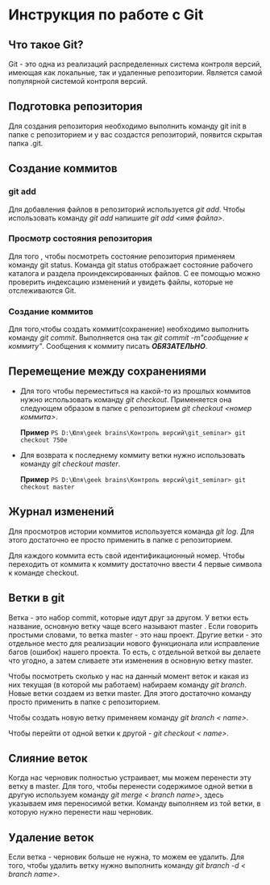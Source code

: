 # Инструкция по работе с Git

## Что такое Git?

Git - это одна из реализаций распределенных система контроля версий, имеющая как локальные, так и удаленные репозитории. Является самой популярной системой контроля версий.

## Подготовка репозитория

Для создания репозитория необходимо выполнить команду git init в папке с репозиторием и у вас создастся репозиторий, появится скрытая папка .git.

## Создание коммитов

### git add

Для добавления файлов в репозиторий используется *git add*. Чтобы использовать команду *git add* напишите *git add <имя файла>*.

### Просмотр состояния репозитория
Для того , чтобы посмотреть состояние репозитория применяем команду git status. Команда git status отображает состояние рабочего каталога и раздела проиндексированных файлов. С ее помощью можно проверить индексацию изменений и увидеть файлы, которые не отслеживаются Git. 

### Создание коммитов
Для того,чтобы создать коммит(сохранение) необходимо выполнить команду *git commit*. Выполняется она так *git commit -m"сообщение к коммиту"*. Сообщения к коммиту писать ***ОБЯЗАТЕЛЬНО***. 

## Перемещение между сохранениями

* Для того чтобы переместиться на какой-то из прошлых коммитов нужно использовать команду *git checkout*. Применяется она следующем образом в папке с репозиторием *git checkout <номер коммита>*. 

    **Пример** `PS D:\Юля\geek brains\Контроль версий\git_seminar> git checkout 750e`

* Для возврата к последнему коммиту ветки нужно использовать команду *git checkout master*.

    **Пример** `PS D:\Юля\geek brains\Контроль версий\git_seminar> git checkout master`

## Журнал изменений

Для просмотров истории коммитов используется команда *git log*. Для этого достаточно ее просто применить в папке с репозиторием.

Для каждого коммита есть свой идентификационный номер. Чтобы переходить от коммита к коммиту достаточно ввести 4 первые символа к команде checkout.

## Ветки в git

Ветка - это набор commit, которые идут друг за другом. У ветки есть название, основную ветку чаще всего называют master . Если говорить простыми словами, то ветка master - это наш проект.
Другие ветки - это отдельное место для реализации нового функционала или исправление багов (ошибок) нашего проекта. То есть, с отдельной веткой вы делаете что угодно, а затем сливаете эти изменения в основную ветку master.

Чтобы посмотреть сколько у нас на данный момент веток и какая из них текущая (в которой мы работаем) набираем команду *git branch*. Новые ветки создаем из ветки master. Для этого достаточно команду просто применить в папке с репозиторием. 

Чтобы создать новую ветку применяем команду *git branch < name>*.

Чтобы перейти от одной ветки к другой - *git checkout < name>*.

## Cлияние веток

Когда нас черновик полностью устраивает, мы можем перенести эту ветку в master.
Для того, чтобы перенести содержимое одной ветки в другую используем команду *git merge < branch name>*, здесь указываем имя переносимой ветки.  Команду выполняем из той ветки, в которую нужно перенести наш черновик. 

## Удаление веток

Если ветка - черновик больше не нужна, то можем ее удалить. 
Для того, чтобы удалить ветку нужно выполнить команду  *git branch -d < branch name>*. 

